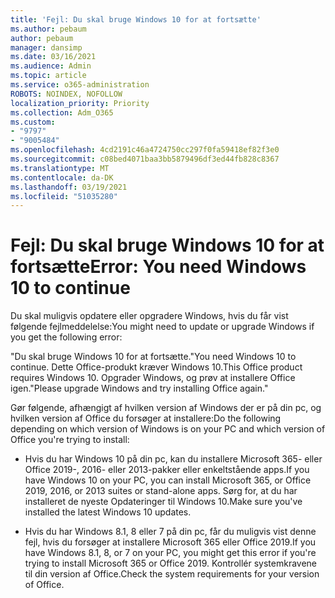```yaml
---
title: 'Fejl: Du skal bruge Windows 10 for at fortsætte'
ms.author: pebaum
author: pebaum
manager: dansimp
ms.date: 03/16/2021
ms.audience: Admin
ms.topic: article
ms.service: o365-administration
ROBOTS: NOINDEX, NOFOLLOW
localization_priority: Priority
ms.collection: Adm_O365
ms.custom:
- "9797"
- "9005484"
ms.openlocfilehash: 4cd2191c46a4724750cc297f0fa59418ef82f3e0
ms.sourcegitcommit: c08bed4071baa3bb5879496df3ed44fb828c8367
ms.translationtype: MT
ms.contentlocale: da-DK
ms.lasthandoff: 03/19/2021
ms.locfileid: "51035280"
---
```

# <a name="error-you-need-windows-10-to-continue"></a><span data-ttu-id="90e0f-102">Fejl: Du skal bruge Windows 10 for at fortsætte</span><span class="sxs-lookup"><span data-stu-id="90e0f-102">Error: You need Windows 10 to continue</span></span>

<span data-ttu-id="90e0f-103">Du skal muligvis opdatere eller opgradere Windows, hvis du får vist følgende fejlmeddelelse:</span><span class="sxs-lookup"><span data-stu-id="90e0f-103">You might need to update or upgrade Windows if you get the following error:</span></span>

<span data-ttu-id="90e0f-104">"Du skal bruge Windows 10 for at fortsætte.</span><span class="sxs-lookup"><span data-stu-id="90e0f-104">"You need Windows 10 to continue.</span></span> <span data-ttu-id="90e0f-105">Dette Office-produkt kræver Windows 10.</span><span class="sxs-lookup"><span data-stu-id="90e0f-105">This Office product requires Windows 10.</span></span> <span data-ttu-id="90e0f-106">Opgrader Windows, og prøv at installere Office igen."</span><span class="sxs-lookup"><span data-stu-id="90e0f-106">Please upgrade Windows and try installing Office again."</span></span>

<span data-ttu-id="90e0f-107">Gør følgende, afhængigt af hvilken version af Windows der er på din pc, og hvilken version af Office du forsøger at installere:</span><span class="sxs-lookup"><span data-stu-id="90e0f-107">Do the following depending on which version of Windows is on your PC and which version of Office you're trying to install:</span></span>

- <span data-ttu-id="90e0f-108">Hvis du har Windows 10 på din pc, kan du installere Microsoft 365- eller Office 2019-, 2016- eller 2013-pakker eller enkeltstående apps.</span><span class="sxs-lookup"><span data-stu-id="90e0f-108">If you have Windows 10 on your PC, you can install Microsoft 365, or Office 2019, 2016, or 2013 suites or stand-alone apps.</span></span> <span data-ttu-id="90e0f-109">Sørg for, at du har installeret de nyeste Opdateringer til Windows 10.</span><span class="sxs-lookup"><span data-stu-id="90e0f-109">Make sure you've installed the latest Windows 10 updates.</span></span>

- <span data-ttu-id="90e0f-110">Hvis du har Windows 8.1, 8 eller 7 på din pc, får du muligvis vist denne fejl, hvis du forsøger at installere Microsoft 365 eller Office 2019.</span><span class="sxs-lookup"><span data-stu-id="90e0f-110">If you have Windows 8.1, 8, or 7 on your PC, you might get this error if you're trying to install Microsoft 365 or Office 2019.</span></span> <span data-ttu-id="90e0f-111">Kontrollér systemkravene til din version af Office.</span><span class="sxs-lookup"><span data-stu-id="90e0f-111">Check the system requirements for your version of Office.</span></span>